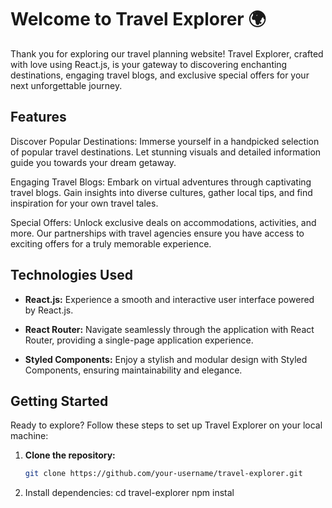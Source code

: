 # Welcome to Travel Explorer 🌍

Thank you for exploring our travel planning website! Travel Explorer, crafted with love using React.js, is your gateway to discovering enchanting destinations, engaging travel blogs, and exclusive special offers for your next unforgettable journey.

## Features

Discover Popular Destinations: Immerse yourself in a handpicked selection of popular travel destinations. Let stunning visuals and detailed information guide you towards your dream getaway.

Engaging Travel Blogs: Embark on virtual adventures through captivating travel blogs. Gain insights into diverse cultures, gather local tips, and find inspiration for your own travel tales.

Special Offers: Unlock exclusive deals on accommodations, activities, and more. Our partnerships with travel agencies ensure you have access to exciting offers for a truly memorable experience.

## Technologies Used

- **React.js:** Experience a smooth and interactive user interface powered by React.js.

- **React Router:** Navigate seamlessly through the application with React Router, providing a single-page application experience.

- **Styled Components:** Enjoy a stylish and modular design with Styled Components, ensuring maintainability and elegance.

## Getting Started

Ready to explore? Follow these steps to set up Travel Explorer on your local machine:

1. **Clone the repository:**
   ```bash
   git clone https://github.com/your-username/travel-explorer.git

2. Install dependencies:
cd travel-explorer
npm instal
